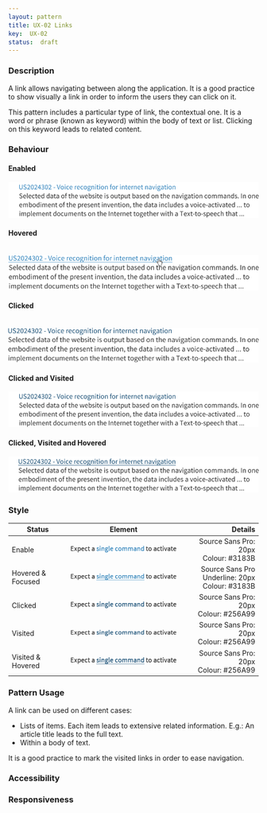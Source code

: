 ```yaml
---
layout: pattern
title: UX-02 Links
key:  UX-02
status:  draft 
---
```



### Description
A link allows navigating between along the application. It is a good practice to show visually a link in order to inform the users they can click on it. 

This pattern includes a particular type of link, the contextual one. It is a word or phrase (known as keyword) within the body of text or list. Clicking on this keyword leads to related content.  

### Behaviour

#### Enabled

 ![Enabled link](ux02resources/link-e.png "Enabled Link")

#### Hovered

 &nbsp;&nbsp;&nbsp;&nbsp;&nbsp;&nbsp;&nbsp;&nbsp;![Hovered link](ux02resources/link-h.png "Hovered Link")

#### Clicked

 &nbsp;&nbsp;&nbsp;&nbsp;&nbsp;&nbsp;&nbsp;&nbsp;![Clicked link](ux02resources/link-c.png "Clicked Link")

#### Clicked and Visited

![Clicked and Visited link](ux02resources/link-cv.png "Clicked and Visited Link")

#### Clicked, Visited and Hovered

 ![Clicked, Visited and hovered link](ux02resources/link-cvh.png "Clicked, visited and hovered Link")



### Style

| Status | Element                                                  | Details                                 |
| ------------------ |:--------------------------------------------------------:| ---------------------------------------:|
| Enable | ![Enabled link](ux02resources/link-e2.png "Enabled Link") | Source Sans Pro: 20px<br/>Colour: #3183B | 
| Hovered & Focused&nbsp;&nbsp;&nbsp; | ![Enabled link](ux02resources/link-hf2.png "Enabled Link") | Source Sans Pro Underline: 20px<br/>Colour: #3183B |
| Clicked | ![Enabled link](ux02resources/link-c2.png "Enabled Link") | Source Sans Pro: 20px<br/>Colour: #256A99 |
| Visited | ![Enabled link](ux02resources/link-v2.png "Enabled Link") | Source Sans Pro: 20px<br/>Colour: #256A99 |
| Visited & Hovered | ![Enabled link](ux02resources/link-vh2.png "Enabled Link") | Source Sans Pro: 20px<br/>Colour: #256A99 |



### Pattern Usage
A link can be used on different cases:

-	Lists of items. Each item leads to extensive related information. E.g.: An article title leads to the full text. 
-	Within a body of text. 

It is a good practice to mark the visited links in order to ease navigation.  

### Accessibility

### Responsiveness
